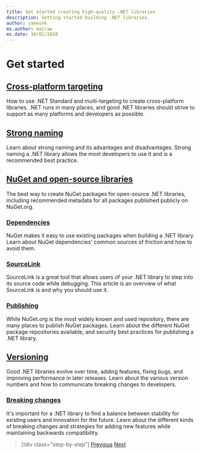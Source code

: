 ```yaml
---
title: Get started creating high-quality .NET libraries
description: Getting started building .NET libraries.
author: jamesnk
ms.author: mairaw
ms.date: 10/02/2018
---
```

# Get started

## [Cross-platform targeting](./cross-platform-targeting.md)

How to use .NET Standard and multi-targeting to create cross-platform libraries. .NET runs in many places, and good .NET libraries should strive to support as many platforms and developers as possible.

## [Strong naming](./strong-naming.md)

Learn about strong naming and its advantages and disadvantages. Strong naming a .NET library allows the most developers to use it and is a recommended best practice.

## [NuGet and open-source libraries](./nuget.md)

The best way to create NuGet packages for open-source .NET libraries, including recommended metadata for all packages published publicly on NuGet.org.

### [Dependencies](./dependencies.md)

NuGet makes it easy to use existing packages when building a .NET library. Learn about NuGet dependencies' common sources of friction and how to avoid them.

### [SourceLink](./sourcelink.md)

SourceLink is a great tool that allows users of your .NET library to step into its source code while debugging. This article is an overview of what SourceLink is and why you should use it.

### [Publishing](./publish-nuget-package.md)

While NuGet.org is the most widely known and used repository, there are many places to publish NuGet packages. Learn about the different NuGet package repositories available, and security best practices for publishing a .NET library.

## [Versioning](./versioning.md)

Good .NET libraries evolve over time, adding features, fixing bugs, and improving performance in later releases. Learn about the various version numbers and how to communicate breaking changes to developers.

### [Breaking changes](./breaking-changes.md)

It's important for a .NET library to find a balance between stability for existing users and innovation for the future. Learn about the different kinds of breaking changes and strategies for adding new features while maintaining backwards compatibility.

>[!div class="step-by-step"]
>[Previous](index.md)
>[Next](cross-platform-targeting.md)